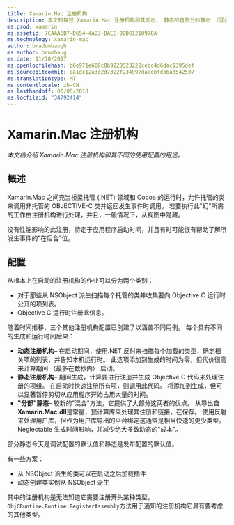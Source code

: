 ```yaml
---
title: Xamarin.Mac 注册机构
description: 本文档描述 Xamarin.Mac 注册机构和其动态、 静态的且部分的静态 （混合） 的目的使用情况的配置。
ms.prod: xamarin
ms.assetid: 7CAAA6B7-D654-4AD3-BAEC-9DD01210978A
ms.technology: xamarin-mac
author: bradumbaugh
ms.author: brumbaug
ms.date: 11/10/2017
ms.openlocfilehash: b6e971e608c8b9228523222cebc4d6dac9395def
ms.sourcegitcommit: ea1dc12a3c2d7322f234997daacbfdb6ad542507
ms.translationtype: MT
ms.contentlocale: zh-CN
ms.lasthandoff: 06/05/2018
ms.locfileid: "34792414"
---
```

# <a name="xamarinmac-registrar"></a>Xamarin.Mac 注册机构

_本文档介绍 Xamarin.Mac 注册机构和其不同的使用配置的用途。_

## <a name="overview"></a>概述

Xamarin.Mac 之间充当桥梁托管 (.NET) 领域和 Cocoa 的运行时，允许托管的类来调用非托管的 OBJECTIVE-C 类并返回发生事件时调用。 若要执行此"幻"所需的工作由注册机构进行处理，并且，一般情况下，从视图中隐藏。

没有性能影响的此注册，特定于应用程序启动时间，并且有时可能很有帮助了解所发生事件的"在后台"位。

## <a name="configurations"></a>配置

从根本上在启动的注册机构的作业可以分为两个类别：

- 对于那些从 NSObject 派生扫描每个托管的类并收集要向 Objective C 运行时公开的项列表。
- Objective C 运行时注册此信息。

随着时间推移，三个其他注册机构配置已创建了以涵盖不同用例。 每个具有不同的生成和运行时间后果：

- **动态注册机构**– 在启动期间，使用.NET 反射来扫描每个加载的类型，确定相关项的列表，并告知本机运行时。 此选项添加到生成的时间为零，但代价很高来计算期间 （最多在数秒内） 启动。
- **静态注册机构**– 期间生成，计算要进行注册并生成 Objective C 代码来处理注册的项组。 在启动时快速注册所有项，则调用此代码。 将添加到生成，但可以显著暂停剪切从应用程序开始占用大量的时间。
- **"分部"静态**– 较新的"混合"方法，它提供了大部分这两者的优点。 从导出自**Xamarin.Mac.dll**是常量，预计算库来处理其注册和链接，在保存。 使用反射来处理用户库，但作为用户库导出的平台绑定这通常是相当快速的更少类型。 Neglectable 生成时间影响，并减少绝大多数动态的"成本"。

部分静态今天是调试配置的默认值和静态是发布配置的默认值。

有一些方案：

- 从 NSObject 派生的类可以在启动之后加载插件
- 动态创建类实例从 NSObject 派生

其中的注册机构是无法知道它需要注册开头某种类型。 `ObjCRuntime.Runtime.RegisterAssembly`方法用于通知的注册机构它具有要考虑的其他类型。
